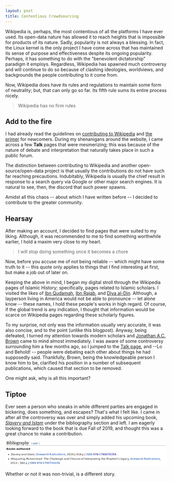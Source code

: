 ```yaml
---
layout: post
title: Contentious Crowdsourcing
---
```

Wikipedia is, perhaps, the most contentious of all the platforms I have ever used. Its open-data nature has allowed it to reach heights that is impossible for products of its nature. Sadly, popularity is not always a blessing. 
In fact, the Linux kernel is the only project I have come across that has maintained its sense of purpose and effectiveness despite its ongoing popularity. Perhaps, it has something to do with the "benevolent dictatorship" paradigm it employs. Regardless, Wikipedia has spawned much controversy and will continue to do so because of clashing ideologies, worldviews, and backgrounds the people contributing to it come from.

Now, Wikipedia does have its rules and regulations to maintain some form of neutrality; but, that can only go so far. Its fifth rule sums its entire process nicely. 

> Wikipedia has no firm rules

## Add to the fire
I had already read the guidelines on [contributing to Wikipedia](https://en.wikipedia.org/wiki/Wikipedia:Contributing_to_Wikipedia#Getting_started) and [the primer](https://en.wikipedia.org/wiki/Wikipedia:A_primer_for_newcomers) for newcomers. During my shenanigans around the website, I came across a few **Talk** pages that were mesmerizing; this was because of the nature of debate and interpretation that naturally takes place in such a public forum.

The distinction between contributing to Wikipedia and another open-source/open-data project is that usually the contributions do not have such far reaching precautions. Indubitably, Wikipedia is usually the chief result in response to a search query via Google or other major search engines. It is natural to see, then, the discord that such power spawns. 

Amidst all this chaos -- about which I have written before -- I decided to contribute to the greater community.

## Hearsay
After making an account, I decided to find pages that were suited to my liking. Although, it was recommended to me to find something worthwhile earlier, I hold a maxim very close to my heart. 

> I will stop doing something once it becomes a chore

Now, before you accuse me of not being reliable -- which might have some truth to it -- this quote only applies to things that I find interesting at first, but make a job out of later on. 

Keeping the above in mind, I began my digital stroll through the Wikipedia pages of Islamic History; specifically, pages related to Islamic scholars. I visited the likes of [Ibn Qudamah](https://en.wikipedia.org/wiki/Ibn_Qudamah), [Ibn Rajab](https://en.wikipedia.org/wiki/Ibn_Rajab), and [Diya al-Din](https://en.wikipedia.org/wiki/Diya_al-Din_al-Maqdisi). Although, a layperson living in America would not be able to pronounce -- let alone know -- these names, I hold these people's works in high regard. Of course, if the global trend is any indication, I thought that information would be scarce on Wikipedia pages regarding these scholarly figures. 

To my surprise, not only was the information usually very accurate, it was also concise, and to the point (unlike this blogpost). Anyway, being defeated, I turned my attention towards modern scholars and [Jonathan A.C. Brown](https://en.wikipedia.org/wiki/Jonathan_A._C._Brown) came to mind almost immediately. I was aware of some controversy surrounding him a few months ago, so I jumped to the [Talk page](https://en.wikipedia.org/wiki/Talk:Jonathan_A._C._Brown), and --Lo and Behold! -- people were debating each other about things he had supposedly said. Thankfully, Brown, being the knowledgeable person I know him to be, clarified his position in a number of subsequent publications, which caused that section to be removed.

One might ask, why is all this important?

## Tiptoe
Ever seen a person who sneaks in while different parties are engaged in bickering, does something, and escapes? That's what I felt like. I came in after all the controversy was over and simply added his upcoming book, [*Slavery and Islam*](https://amzn.com/1786076357/) under the bibliography section and left. I am eagerly looking forward to the book that is due Fall of 2019, and thought this was a great chance to make a contribution.

![](../images/brown.png)

Whether or not it was non-trivial, is a different story. 

